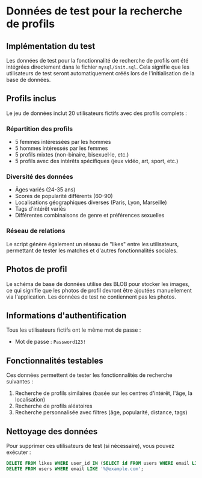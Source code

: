 # Données de test pour la recherche de profils

## Implémentation du test

Les données de test pour la fonctionnalité de recherche de profils ont été intégrées directement dans le fichier `mysql/init.sql`. Cela signifie que les utilisateurs de test seront automatiquement créés lors de l'initialisation de la base de données.

## Profils inclus

Le jeu de données inclut 20 utilisateurs fictifs avec des profils complets :

### Répartition des profils
- 5 femmes intéressées par les hommes
- 5 hommes intéressés par les femmes 
- 5 profils mixtes (non-binaire, bisexuel·le, etc.)
- 5 profils avec des intérêts spécifiques (jeux vidéo, art, sport, etc.)

### Diversité des données
- Âges variés (24-35 ans)
- Scores de popularité différents (60-90)
- Localisations géographiques diverses (Paris, Lyon, Marseille)
- Tags d'intérêt variés
- Différentes combinaisons de genre et préférences sexuelles

### Réseau de relations
Le script génère également un réseau de "likes" entre les utilisateurs, permettant de tester les matches et d'autres fonctionnalités sociales.

## Photos de profil

Le schéma de base de données utilise des BLOB pour stocker les images, ce qui signifie que les photos de profil devront être ajoutées manuellement via l'application. Les données de test ne contiennent pas les photos.

## Informations d'authentification

Tous les utilisateurs fictifs ont le même mot de passe :
- Mot de passe : `Password123!`

## Fonctionnalités testables

Ces données permettent de tester les fonctionnalités de recherche suivantes :
1. Recherche de profils similaires (basée sur les centres d'intérêt, l'âge, la localisation)
2. Recherche de profils aléatoires
3. Recherche personnalisée avec filtres (âge, popularité, distance, tags)

## Nettoyage des données

Pour supprimer ces utilisateurs de test (si nécessaire), vous pouvez exécuter :

```sql
DELETE FROM likes WHERE user_id IN (SELECT id FROM users WHERE email LIKE '%@example.com');
DELETE FROM users WHERE email LIKE '%@example.com';
``` 